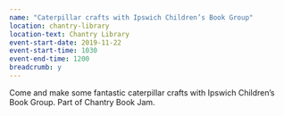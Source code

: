 ```yaml
---
name: "Caterpillar crafts with Ipswich Children’s Book Group"
location: chantry-library
location-text: Chantry Library
event-start-date: 2019-11-22
event-start-time: 1030
event-end-time: 1200
breadcrumb: y
---
```


Come and make some fantastic caterpillar crafts with Ipswich Children’s Book Group. Part of Chantry Book Jam.
